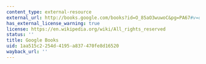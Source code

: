 ```yaml
---
content_type: external-resource
external_url: http://books.google.com/books?id=O_85aO3wuwoC&pg=PA67#v=onepage
has_external_license_warning: true
license: https://en.wikipedia.org/wiki/All_rights_reserved
status: ''
title: Google Books
uid: 1aa515c2-254d-4195-a837-470fe8d16520
wayback_url: ''
---
```

